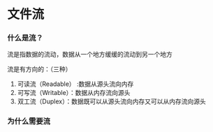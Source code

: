 # 文件流 

### 什么是流？

流是指数据的流动，数据从一个地方缓缓的流动到另一个地方

流是有方向的：（三种）

 1. 可读流（Readable） :数据从源头流向内存
 2. 可写流（Writable）：数据从内存流向源头
 3. 双工流（Duplex）：数据既可以从源头流向内存又可以从内存流向源头 


### 为什么需要流
 